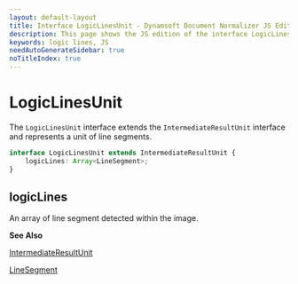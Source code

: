 ```yaml
---
layout: default-layout
title: Interface LogicLinesUnit - Dynamsoft Document Normalizer JS Edition API Reference
description: This page shows the JS edition of the interface LogicLinesUnit.
keywords: logic lines, JS
needAutoGenerateSidebar: true
noTitleIndex: true
---
```


# LogicLinesUnit

The `LogicLinesUnit` interface extends the `IntermediateResultUnit` interface and represents a unit of line segments.

```ts
interface LogicLinesUnit extends IntermediateResultUnit {
    logicLines: Array<LineSegment>;
}
```

## logicLines

An array of line segment detected within the image.

**See Also**

[IntermediateResultUnit](https://www.dynamsoft.com/capture-vision/docs/web/programming/javascript/api-reference/core/intermediate-results/intermediate-result-unit.html)

[LineSegment](https://www.dynamsoft.com/capture-vision/docs/web/programming/javascript/api-reference/core/basic-structures/line-segment.html)